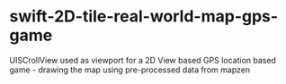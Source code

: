 # swift-2D-tile-real-world-map-gps-game
UISCrollView used as viewport for a 2D View based GPS location based game - drawing the map using pre-processed data from mapzen 
